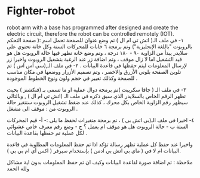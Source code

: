 # Fighter-robot
robot arm with a base has programmed after designed and create the electric circuit, therefore the robot can be controlled remotely (IOT).  
١- في ملف الـ( اتش تي ام ال )  تم وضع عنوان للصفحة تحمل اسم :( صفحة التحكم بالروبوت "باللغة الإنجليزية")  وتم برمجة ٦ خانات للمحركات الستة وكل خانة تحتوي على سلايدر يبدأ من الزاوية ٩٠ - ١٨٠ درجة ، وتم وضع خانة تظهر فيها حالة الروبوت هل هو قيد التشغيل اما لا زال موقف ، وتم اضافة زر عند الرغبة بتشغيل الروبوت واخيرا زر لإرسال المعلومات ليتم حفظها في قاعدة البيانات .
٢- في ملف الـ,(سي اس اس ) تم تلوين الصفحة بلوني الأزرق والاخضر ، وتم تصميم الأزرار ووضعها في مكان مناسب للصفحة وكذلك تغيير في حجم ولون ونوع الخطوط الموجودة .

٣- في ملف الـ ( جافا سكريبت )تم برمجة دوال عملية او ما تسمى بـ (فنكشنز )  بحيث تظهر الرقم الخاص بالسلايدر الذي سبق ذكره في ملف الـ (اتش تي ام ال ) , وبالتالي سيظهر رقم الزاوية الخاص بكل محرك ، كذلك عند ضغط تشغيل الروبوت ستتغير حالة الروبوت من : موقف الى مشغل .

٤- اخيرا في ملف الـ(بي اتش بي ) ، تم برمجة متغيرات لحفظ ما يلي :- 
أ- قيم المحركات الستة 
ب - حالة الروبوت هل هو موقف ام يعمل ؟ 
ج - وضع رقم  معرف خاص عشوائي لكل عملية تم حفظها بقاعدة البيانات .

واخيرا عند حفظ كل عملية تظهر رسالة تؤكد اذا تم حفظ المعلومات المطلوبة في قاعدة البيانات ام لا في ( ماي بي اتش بي ادمن ) بإستخدام سيرفر ( اكس أي ام بي بي ).

ملاحظة : تم اضافة صورة لقاعدة البيانات وكيف ان تم حفظ المعلومات بدون اية مشاكل ولله الحمد
